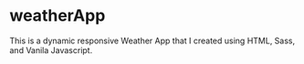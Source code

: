 # weatherApp

This is a dynamic responsive Weather App that I created using HTML, Sass, and Vanila Javascript.

